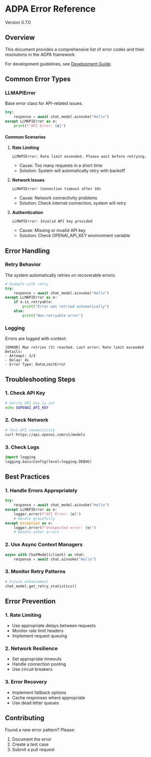 # ADPA Error Reference

Version 0.7.0

## Overview
This document provides a comprehensive list of error codes and their resolutions in the ADPA framework.

For development guidelines, see [Development Guide](/docs/development.md).

## Common Error Types

### LLMAPIError
Base error class for API-related issues.

```python
try:
    response = await chat_model.ainvoke("Hello")
except LLMAPIError as e:
    print(f"API Error: {e}")
```

#### Common Scenarios
1. **Rate Limiting**
   ```
   LLMAPIError: Rate limit exceeded. Please wait before retrying.
   ```
   - Cause: Too many requests in a short time
   - Solution: System will automatically retry with backoff

2. **Network Issues**
   ```
   LLMAPIError: Connection timeout after 10s
   ```
   - Cause: Network connectivity problems
   - Solution: Check internet connection, system will retry

3. **Authentication**
   ```
   LLMAPIError: Invalid API key provided
   ```
   - Cause: Missing or invalid API key
   - Solution: Check OPENAI_API_KEY environment variable

## Error Handling

### Retry Behavior
The system automatically retries on recoverable errors:

```python
# Example with retry
try:
    response = await chat_model.ainvoke("Hello")
except LLMAPIError as e:
    if e.is_retryable:
        print("Error was retried automatically")
    else:
        print("Non-retryable error")
```

### Logging
Errors are logged with context:

```
[ERROR] Max retries (3) reached. Last error: Rate limit exceeded
Details:
- Attempt: 3/3
- Delay: 4s
- Error Type: RateLimitError
```

## Troubleshooting Steps

### 1. Check API Key
```bash
# Verify API key is set
echo $OPENAI_API_KEY
```

### 2. Check Network
```bash
# Test API connectivity
curl https://api.openai.com/v1/models
```

### 3. Check Logs
```python
import logging
logging.basicConfig(level=logging.DEBUG)
```

## Best Practices

### 1. Handle Errors Appropriately
```python
try:
    response = await chat_model.ainvoke("Hello")
except LLMAPIError as e:
    logger.error(f"API Error: {e}")
    # Handle gracefully
except Exception as e:
    logger.error(f"Unexpected error: {e}")
    # Handle other errors
```

### 2. Use Async Context Managers
```python
async with ChatModel(client) as chat:
    response = await chat.ainvoke("Hello")
```

### 3. Monitor Retry Patterns
```python
# Future enhancement
chat_model.get_retry_statistics()
```

## Error Prevention

### 1. Rate Limiting
- Use appropriate delays between requests
- Monitor rate limit headers
- Implement request queuing

### 2. Network Resilience
- Set appropriate timeouts
- Handle connection pooling
- Use circuit breakers

### 3. Error Recovery
- Implement fallback options
- Cache responses where appropriate
- Use dead letter queues

## Contributing
Found a new error pattern? Please:
1. Document the error
2. Create a test case
3. Submit a pull request
